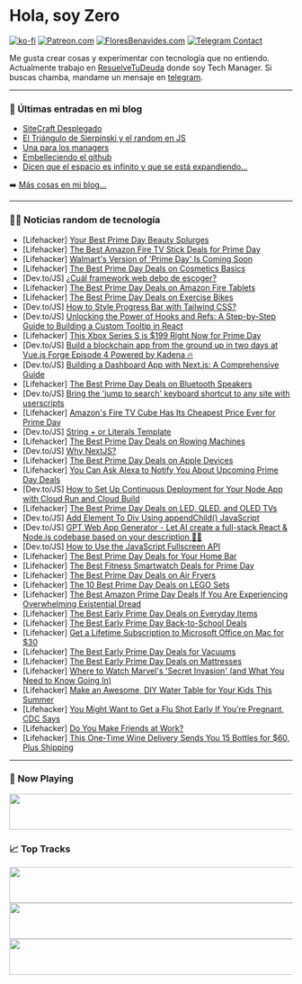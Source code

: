 # Hola, soy Zero

[![ko-fi](https://ko-fi.com/img/githubbutton_sm.svg)](https://ko-fi.com/J3J4N0LUK)
[![Patreon.com](https://img.shields.io/endpoint.svg?url=https%3A%2F%2Fshieldsio-patreon.vercel.app%2Fapi%3Fusername%3Dzerodragon%26type%3Dpatrons&style=for-the-badge)](https://patreon.com/zerodragon)
[![FloresBenavides.com](https://img.shields.io/website?down_message=oops&label=MiBlog&style=for-the-badge&up_message=online&url=https%3A%2F%2Ffloresbenavides.com)](https://floresbenavides.com)
[![Telegram Contact](https://img.shields.io/badge/escr%C3%ADbeme-ZeroDragon-%2326A5E4?style=for-the-badge&logo=telegram)](https://t.me/zerodragon)

Me gusta crear cosas y experimentar con tecnología que no entiendo.
Actualmente trabajo en [ResuelveTuDeuda](http://github.com/resuelve) donde soy Tech Manager.
Si buscas chamba, mandame un mensaje en [telegram](https://t.me/zerodragon).

---

### 📕 Últimas entradas en mi blog
<!-- BLOG-POST-LIST:START -->
- [SiteCraft Desplegado](https://floresbenavides.com/sitecraft-desplegado/)
- [El Triángulo de Sierpinski y el random en JS](https://floresbenavides.com/el-triangulo-de-sierpinski-y-el-random-en-js/)
- [Una para los managers](https://floresbenavides.com/una-para-los-managers/)
- [Embelleciendo el github](https://floresbenavides.com/embelleciendo-el-github/)
- [Dicen que el espacio es infinito y que se está expandiendo…](https://floresbenavides.com/dicen-que-el-espacio-es-infinito-y-que-se-esta-expandiendo/)
<!-- BLOG-POST-LIST:END -->

➡️ [Más cosas en mi blog...](https://floresbenavides.com)

---

### 👨‍💻 Noticias random de tecnología
<!-- TECH-POSTS:START -->
- [Lifehacker] [Your Best Prime Day Beauty Splurges](https://lifehacker.com/your-best-prime-day-beauty-splurges-1850610216)
- [Lifehacker] [The Best Amazon Fire TV Stick Deals for Prime Day](https://lifehacker.com/the-best-amazon-fire-tv-stick-deals-for-prime-day-1850544721)
- [Lifehacker] [Walmart&#39;s Version of &#39;Prime Day&#39; Is Coming Soon](https://lifehacker.com/walmarts-version-of-prime-day-is-coming-soon-1850562332)
- [Lifehacker] [The Best Prime Day Deals on Cosmetics Basics](https://lifehacker.com/the-best-prime-day-deals-on-cosmetics-basics-1850616042)
- [Dev.to/JS] [¿Cuál framework web debo de escoger?](https://dev.to/marianocodes/cual-framework-web-debo-de-escoger-22k4)
- [Lifehacker] [The Best Prime Day Deals on Amazon Fire Tablets](https://lifehacker.com/the-best-prime-day-deals-on-amazon-fire-tablets-1850540955)
- [Lifehacker] [The Best Prime Day Deals on Exercise Bikes](https://lifehacker.com/the-best-prime-day-deals-on-exercise-bikes-1850567708)
- [Dev.to/JS] [How to Style Progress Bar with Tailwind CSS?](https://dev.to/aditya_barde/how-to-style-progress-bar-with-tailwind-css-4i2o)
- [Dev.to/JS] [Unlocking the Power of Hooks and Refs: A Step-by-Step Guide to Building a Custom Tooltip in React](https://dev.to/stretch0/unlocking-the-power-of-hooks-and-refs-a-step-by-step-guide-to-building-a-custom-tooltip-in-react-13p3)
- [Lifehacker] [This Xbox Series S is $199 Right Now for Prime Day](https://lifehacker.com/this-xbox-series-s-is-199-right-now-for-prime-day-1850627042)
- [Dev.to/JS] [Build a blockchain app from the ground up in two days at Vue.js Forge Episode 4 Powered by Kadena 🔥](https://dev.to/anaamarijaa/build-a-blockchain-app-from-the-ground-up-in-two-days-at-vuejs-forge-episode-4-powered-by-kadena-1ifp)
- [Dev.to/JS] [Building a Dashboard App with Next.js: A Comprehensive Guide](https://dev.to/stackcodify/building-a-dashboard-app-with-nextjs-a-comprehensive-guide-4em0)
- [Lifehacker] [The Best Prime Day Deals on Bluetooth Speakers](https://lifehacker.com/the-best-prime-day-deals-on-bluetooth-speakers-1850559866)
- [Dev.to/JS] [Bring the &#39;jump to search&#39; keyboard shortcut to any site with userscripts](https://dev.to/shu8/bring-the-jump-to-search-keyboard-shortcut-to-any-site-with-userscripts-518d)
- [Lifehacker] [Amazon&#39;s Fire TV Cube Has Its Cheapest Price Ever for Prime Day](https://lifehacker.com/amazons-fire-tv-cube-has-its-cheapest-price-ever-for-pr-1850544783)
- [Dev.to/JS] [String + or Literals Template](https://dev.to/suni/string-or-literals-template-3f68)
- [Lifehacker] [The Best Prime Day Deals on Rowing Machines](https://lifehacker.com/the-best-prime-day-deals-on-rowing-machines-1850592624)
- [Dev.to/JS] [Why NextJS?](https://dev.to/nzubechukwu_okere/why-nextjs-ipp)
- [Lifehacker] [The Best Prime Day Deals on Apple Devices](https://lifehacker.com/the-best-prime-day-deals-on-apple-devices-1850545590)
- [Lifehacker] [You Can Ask Alexa to Notify You About Upcoming Prime Day Deals](https://lifehacker.com/you-can-ask-alexa-to-notify-you-about-upcoming-prime-da-1850625257)
- [Dev.to/JS] [How to Set Up Continuous Deployment for Your Node App with Cloud Run and Cloud Build](https://dev.to/martiinwalsh/how-to-set-up-continuous-deployment-for-your-node-app-with-cloud-run-and-cloud-build-304n)
- [Lifehacker] [The Best Prime Day Deals on LED, QLED, and OLED TVs](https://lifehacker.com/the-best-prime-day-deals-on-led-qled-and-oled-tvs-1850561862)
- [Dev.to/JS] [Add Element To Div Using appendChild&lpar;&rpar; JavaScript](https://dev.to/rajatamil/add-element-to-div-using-appendchild-javascript-1pa7)
- [Dev.to/JS] [GPT Web App Generator - Let AI create a full-stack React &amp; Node.js codebase based on your description 🤖🤯](https://dev.to/wasp/gpt-web-app-generator-let-ai-create-a-full-stack-react-nodejs-codebase-based-on-your-description-2g39)
- [Dev.to/JS] [How to Use the JavaScript Fullscreen API](https://dev.to/farhadi/how-to-use-the-javascript-fullscreen-api-eao)
- [Lifehacker] [The Best Prime Day Deals for Your Home Bar](https://lifehacker.com/the-best-prime-day-deals-for-your-home-bar-1850624677)
- [Lifehacker] [The Best Fitness Smartwatch Deals for Prime Day](https://lifehacker.com/the-best-fitness-smartwatch-deals-for-prime-day-1850597508)
- [Lifehacker] [The Best Prime Day Deals on Air Fryers](https://lifehacker.com/the-best-prime-day-deals-on-air-fryers-1850623713)
- [Lifehacker] [The 10 Best Prime Day Deals on LEGO Sets](https://lifehacker.com/the-10-best-prime-day-deals-on-lego-sets-1850623443)
- [Lifehacker] [The Best Amazon Prime Day Deals If You Are Experiencing Overwhelming Existential Dread](https://lifehacker.com/the-best-amazon-prime-day-deals-if-you-are-experiencing-1850616974)
- [Lifehacker] [The Best Early Prime Day Deals on Everyday Items](https://lifehacker.com/the-best-early-prime-day-deals-on-everyday-items-1850616720)
- [Lifehacker] [The Best Early Prime Day Back-to-School Deals](https://lifehacker.com/the-best-early-prime-day-back-to-school-deals-1850588883)
- [Lifehacker] [Get a Lifetime Subscription to Microsoft Office on Mac for $30](https://lifehacker.com/get-a-lifetime-subscription-to-microsoft-office-on-mac-1850589595)
- [Lifehacker] [The Best Early Prime Day Deals for Vacuums](https://lifehacker.com/the-best-early-prime-day-deals-for-vacuums-1850562769)
- [Lifehacker] [The Best Early Prime Day Deals on Mattresses](https://lifehacker.com/best-early-prime-day-deals-on-mattresses-1850608114)
- [Lifehacker] [Where to Watch Marvel&#39;s &#39;Secret Invasion&#39; &lpar;and What You Need to Know Going In&rpar;](https://lifehacker.com/where-to-watch-marvels-secret-invasion-and-what-you-ne-1850615977)
- [Lifehacker] [Make an Awesome, DIY Water Table for Your Kids This Summer](https://lifehacker.com/make-an-awesome-diy-water-table-for-your-kids-this-sum-1850613449)
- [Lifehacker] [You Might Want to Get a Flu Shot Early If You’re Pregnant, CDC Says](https://lifehacker.com/you-might-want-to-get-a-flu-shot-early-if-you-re-pregna-1850623507)
- [Lifehacker] [Do You Make Friends at Work?](https://lifehacker.com/do-you-make-friends-at-work-1850595848)
- [Lifehacker] [This One-Time Wine Delivery Sends You 15 Bottles for $60, Plus Shipping](https://lifehacker.com/this-one-time-wine-delivery-sends-you-15-bottles-for-6-1850612302)<!-- TECH-POSTS:END -->

---

### 🎵 Now Playing
<a href="https://spotify-now-playing-dun.vercel.app/now-playing?open"><img src="https://spotify-now-playing-dun.vercel.app/now-playing" width="540" height="64"></a>

### 📈 Top Tracks
<a href="https://spotify-now-playing-dun.vercel.app/top-tracks?i=1&open"><img src="https://spotify-now-playing-dun.vercel.app/top-tracks?i=1" width="540" height="64"></a>
<a href="https://spotify-now-playing-dun.vercel.app/top-tracks?i=2&open"><img src="https://spotify-now-playing-dun.vercel.app/top-tracks?i=2" width="540" height="64"></a>
<a href="https://spotify-now-playing-dun.vercel.app/top-tracks?i=3&open"><img src="https://spotify-now-playing-dun.vercel.app/top-tracks?i=3" width="540" height="64"></a>
